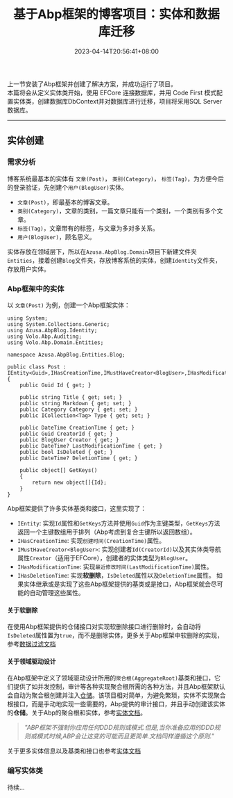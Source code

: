 ﻿---
title: "基于Abp框架的博客项目：实体和数据库迁移"
date: 2023-04-14T20:56:41+08:00
tags: [Abp框架]
categories: [".NET"]
series: ["基于Abp框架的博客项目"]
series_order: 2
---

上一节安装了Abp框架并创建了解决方案，并成功运行了项目。  
本篇将会从定义实体类开始，使用 EFCore 连接数据库，并用 Code First 模式配置实体类，创建数据库DbContext并对数据库进行迁移，项目将采用SQL Server数据库。  

---

## 实体创建
### 需求分析
博客系统最基本的实体有 `文章(Post)`， `类别(Category)`， `标签(Tag)`，为方便今后的登录验证，先创建个`用户(BlogUser)`实体。
- `文章(Post)`，即最基本的博客文章。
- `类别(Category)`，文章的类别，一篇文章只能有一个类别，一个类别有多个文章。
- `标签(Tag)`，文章带有的标签，与文章为多对多关系。
- `用户(BlogUser)`，顾名思义。

实体存放在领域层下，所以在`Azusa.AbpBlog.Domain`项目下新建文件夹`Entities`，接着创建`Blog`文件夹，存放博客系统的实体，创建`Identity`文件夹，存放用户实体。

### Abp框架中的实体
以 `文章(Post)` 为例，创建一个Abp框架实体：
```
using System;
using System.Collections.Generic;
using Azusa.AbpBlog.Identity;
using Volo.Abp.Auditing;
using Volo.Abp.Domain.Entities;

namespace Azusa.AbpBlog.Entities.Blog;

public class Post : IEntity<Guid>,IHasCreationTime,IMustHaveCreator<BlogUser>,IHasModificationTime,IHasDeletionTime
{
    public Guid Id { get; }
    
    public string Title { get; set; }
    public string Markdown { get; set; }
    public Category Category { get; set; }
    public ICollection<Tag> Type { get; set; }
    
    public DateTime CreationTime { get; }
    public Guid CreatorId { get; }
    public BlogUser Creator { get; }
    public DateTime? LastModificationTime { get; }
    public bool IsDeleted { get; }
    public DateTime? DeletionTime { get; }
    
    public object[] GetKeys()
    {
        return new object[]{Id};
    }
}
```
Abp框架提供了许多实体基类和接口，这里实现了：
- `IEntity`: 实现`Id`属性和`GetKeys`方法并使用`Guid`作为主键类型，`GetKeys`方法返回一个主键数组用于排列（Abp考虑到复合主键所以返回数组）。  
- `IHasCreationTime`: 实现`创建时间(CreationTime)`属性。  
- `IMustHaveCreator<BlogUser>`: 实现创建者`Id(CreatorId)`以及其实体类导航属性`Creator`（适用于EFCore），创建者的实体类型为`BlogUser`。
- `IHasModificationTime`: 实现`最近修改时间(LastModificationTime)`属性。
- `IHasDeletionTime`: 实现**软删除**，`IsDeleted`属性以及`DeletionTime`属性。
如果实体继承或是实现了这些Abp框架提供的基类或是接口，Abp框架就会尽可能的自动管理这些属性。  

#### 关于软删除
在使用Abp框架提供的仓储接口对实现软删除接口进行删除时，会自动将`IsDeleted`属性置为`true`，而不是删除实体，更多关于Abp框架中软删除的实现，参考[数据过滤文档](https://docs.abp.io/zh-Hans/abp/latest/Data-Filtering)   


#### 关于领域驱动设计
在Abp框架中定义了领域驱动设计所用的`聚合根(AggregateRoot)`基类和接口，它们提供了如并发控制，审计等各种实现聚合根所需的各种方法，并且Abp框架默认会自动为聚合根创建并注入[仓储](https://docs.abp.io/zh-Hans/abp/latest/Repositories)。该项目相对简单，为避免繁琐，实体不实现聚合根接口，而是手动地实现一些需要的，Abp提供的审计接口，并且手动创建该实体的**仓储**。关于Abp的聚合根和实体，参考[实体文档](https://docs.abp.io/zh-Hans/abp/latest/Repositories)。  

> *"ABP框架不强制你应用任何DDD规则或模式.但是,当你准备应用的DDD规则或模式时候,ABP会让这变的可能而且更简单.文档同样遵循这个原则."*

关于更多实体信息以及基类和接口也参考[实体文档](https://docs.abp.io/zh-Hans/abp/latest/Entities)  

### 编写实体类
待续...

